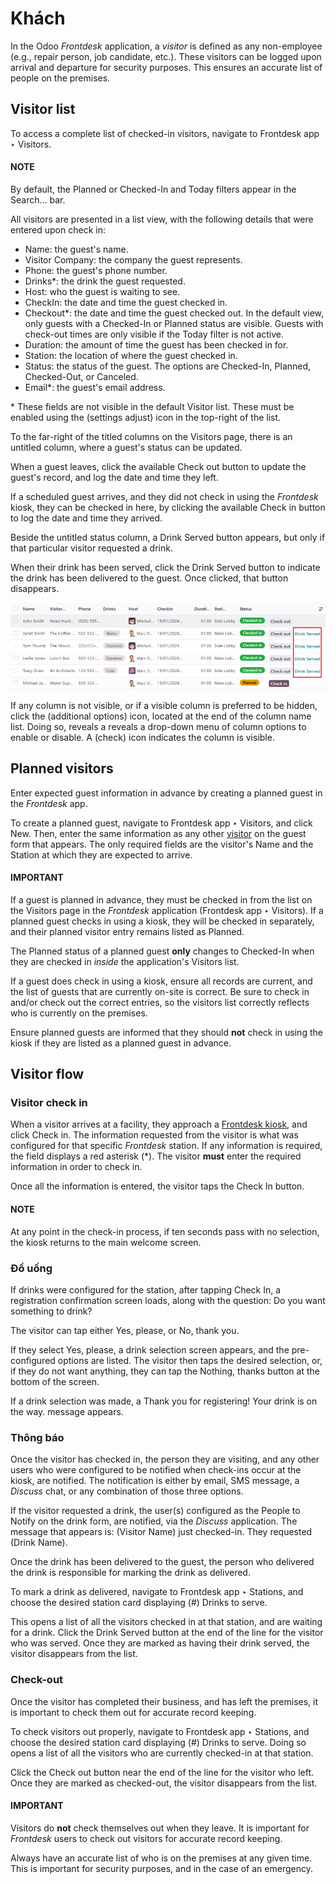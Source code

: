 # Khách

In the Odoo *Frontdesk* application, a *visitor* is defined as any non-employee (e.g., repair
person, job candidate, etc.). These visitors can be logged upon arrival and departure for security
purposes. This ensures an accurate list of people on the premises.

<a id="frontdesk-list"></a>

## Visitor list

To access a complete list of checked-in visitors, navigate to Frontdesk app ‣
Visitors.

#### NOTE
By default, the Planned or Checked-In and Today filters appear in the
Search... bar.

All visitors are presented in a list view, with the following details that were entered upon check
in:

- Name: the guest's name.
- Visitor Company: the company the guest represents.
- Phone: the guest's phone number.
- Drinks\*: the drink the guest requested.
- Host: who the guest is waiting to see.
- CheckIn: the date and time the guest checked in.
- Checkout\*: the date and time the guest checked out. In the default view, only guests
  with a Checked-In or Planned status are visible. Guests with check-out
  times are only visible if the Today filter is not active.
- Duration: the amount of time the guest has been checked in for.
- Station: the location of where the guest checked in.
- Status: the status of the guest. The options are Checked-In,
  Planned, Checked-Out, or Canceled.
- Email\*: the guest's email address.

\* These fields are not visible in the default Visitor list. These must be enabled
using the <i class="oi oi-settings-adjust"></i> (settings adjust) icon in the top-right of the
list.

To the far-right of the titled columns on the Visitors page, there is an untitled
column, where a guest's status can be updated.

When a guest leaves, click the available Check out button to update the guest's record,
and log the date and time they left.

If a scheduled guest arrives, and they did not check in using the *Frontdesk* kiosk, they can be
checked in here, by clicking the available Check in button to log the date and time they
arrived.

Beside the untitled status column, a Drink Served button appears, but only if that
particular visitor requested a drink.

When their drink has been served, click the Drink Served button to indicate the drink
has been delivered to the guest. Once clicked, that button disappears.

![The full list of currently checked in visitors, with the drinks to be served highlighted.](visitors/visitors.png)

If any column is not visible, or if a visible column is preferred to be hidden, click the
<i class="oi oi-settings-adjust"></i> (additional options) icon, located at the end of the column
name list. Doing so, reveals a reveals a drop-down menu of column options to enable or disable. A
<i class="fa fa-check"></i> (check) icon indicates the column is visible.

## Planned visitors

Enter expected guest information in advance by creating a planned guest in the *Frontdesk* app.

To create a planned guest, navigate to Frontdesk app ‣ Visitors, and click
New. Then, enter the same information as any other [visitor](#frontdesk-list) on
the guest form that appears. The only required fields are the visitor's Name and the
Station at which they are expected to arrive.

#### IMPORTANT
If a guest is planned in advance, they must be checked in from the list on the
Visitors page in the *Frontdesk* application (Frontdesk app ‣
Visitors). If a planned guest checks in using a kiosk, they will be checked in separately, and
their planned visitor entry remains listed as Planned.

The Planned status of a planned guest **only** changes to Checked-In when
they are checked in *inside* the application's Visitors list.

If a guest does check in using a kiosk, ensure all records are current, and the list of guests
that are currently on-site is correct. Be sure to check in and/or check out the correct entries,
so the visitors list correctly reflects who is currently on the premises.

Ensure planned guests are informed that they should **not** check in using the kiosk if they are
listed as a planned guest in advance.

## Visitor flow

### Visitor check in

When a visitor arrives at a facility, they approach a [Frontdesk kiosk](../frontdesk.md#frontdesk-kiosk), and
click Check in. The information requested from the visitor is what was configured for
that specific *Frontdesk* station. If any information is required, the field displays a red asterisk
(\*). The visitor **must** enter the required information in order to check in.

Once all the information is entered, the visitor taps the Check In button.

#### NOTE
At any point in the check-in process, if ten seconds pass with no selection, the kiosk returns to
the main welcome screen.

### Đồ uống

If drinks were configured for the station, after tapping Check In, a registration
confirmation screen loads, along with the question: Do you want something to drink?

The visitor can tap either Yes, please, or No, thank you.

If they select Yes, please, a drink selection screen appears, and the pre-configured
options are listed. The visitor then taps the desired selection, or, if they do not want anything,
they can tap the Nothing, thanks button at the bottom of the screen.

If a drink selection was made, a Thank you for registering! Your drink is on the way.
message appears.

### Thông báo

Once the visitor has checked in, the person they are visiting, and any other users who were
configured to be notified when check-ins occur at the kiosk, are notified. The notification is
either by email, SMS message, a *Discuss* chat, or any combination of those three options.

If the visitor requested a drink, the user(s) configured as the People to Notify on the
drink form, are notified, via the *Discuss* application. The message that appears is:
(Visitor Name) just checked-in. They requested (Drink Name).

Once the drink has been delivered to the guest, the person who delivered the drink is responsible
for marking the drink as delivered.

To mark a drink as delivered, navigate to Frontdesk app ‣ Stations, and choose
the desired station card displaying (#) Drinks to serve.

This opens a list of all the visitors checked in at that station, and are waiting for a drink. Click
the Drink Served button at the end of the line for the visitor who was served. Once they
are marked as having their drink served, the visitor disappears from the list.

### Check-out

Once the visitor has completed their business, and has left the premises, it is important to check
them out for accurate record keeping.

To check visitors out properly, navigate to Frontdesk app ‣ Stations, and choose
the desired station card displaying (#) Drinks to serve. Doing so opens a list of all
the visitors who are currently checked-in at that station.

Click the Check out button near the end of the line for the visitor who left. Once they
are marked as checked-out, the visitor disappears from the list.

#### IMPORTANT
Visitors do **not** check themselves out when they leave. It is important for *Frontdesk* users
to check out visitors for accurate record keeping.

Always have an accurate list of who is on the premises at any given time. This is important for
security purposes, and in the case of an emergency.
